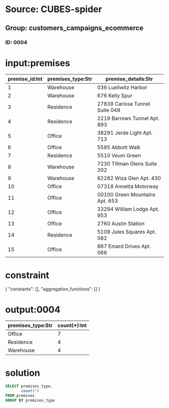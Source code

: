 # Source: CUBES-spider
## Group: customers_campaigns_ecommerce
### ID: 0004

# input:premises

| premise_id:Int | premises_type:Str | premise_details:Str |
|---|---|---|
| 1 | Warehouse | 036 Lueilwitz Harbor |
| 2 | Warehouse | 676 Kelly Spur |
| 3 | Residence | 27839 Carissa Tunnel Suite 048 |
| 4 | Residence | 2219 Barrows Tunnel Apt. 893 |
| 5 | Office | 38291 Jerde Light Apt. 713 |
| 6 | Office | 5585 Abbott Walk |
| 7 | Residence | 5510 Veum Green |
| 8 | Warehouse | 7230 Tillman Glens Suite 202 |
| 9 | Warehouse | 62282 Wiza Glen Apt. 430 |
| 10 | Office | 07318 Annetta Motorway |
| 11 | Office | 00100 Green Mountains Apt. 653 |
| 12 | Office | 33294 William Lodge Apt. 953 |
| 13 | Office | 2760 Austin Station |
| 14 | Residence | 5109 Jules Squares Apt. 082 |
| 15 | Office | 867 Emard Drives Apt. 066 |

# constraint

{
  "constants": [],
  "aggregation_functions": []
}

# output:0004

| premises_type:Str | count(*):Int |
|---|---|
| Office | 7 |
| Residence | 4 |
| Warehouse | 4 |

# solution

```sql
SELECT premises_type,
       count(*)
FROM premises
GROUP BY premises_type
```
